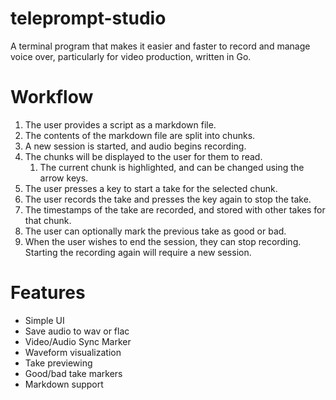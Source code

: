 # teleprompt-studio

A terminal program that makes it easier and faster to record and manage voice over, particularly for video production, written in Go.

# Workflow

1. The user provides a script as a markdown file.
2. The contents of the markdown file are split into chunks.
3. A new session is started, and audio begins recording.
4. The chunks will be displayed to the user for them to read.
   1. The current chunk is highlighted, and can be changed using the arrow keys.
5. The user presses a key to start a take for the selected chunk.
6. The user records the take and presses the key again to stop the take.
7. The timestamps of the take are recorded, and stored with other takes for that chunk.
8. The user can optionally mark the previous take as good or bad.
9. When the user wishes to end the session, they can stop recording. Starting the recording again will require a new session.

# Features

- Simple UI
- Save audio to wav or flac
- Video/Audio Sync Marker
- Waveform visualization
- Take previewing
- Good/bad take markers
- Markdown support
